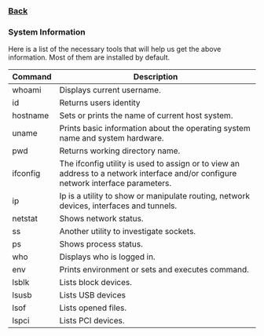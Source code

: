 ### [Back](https://github.com/kokurate/MyProgress/blob/main/Hack%20The%20Box/Linux%20Fundamentals/introduction.md)

### System Information
Here is a list of the necessary tools that will help us get the above information. Most of them are installed by default.

|Command|Description|
|----|----|
|whoami 	|Displays current username.|
|id 	|Returns users identity|
|hostname| 	Sets or prints the name of current host system.|
|uname 	|Prints basic information about the operating system name and system hardware.|
|pwd 	|Returns working directory name.|
|ifconfig 	|The ifconfig utility is used to assign or to view an address to a network interface and/or configure network interface parameters.|
|ip 	|Ip is a utility to show or manipulate routing, network devices, interfaces and tunnels.|
|netstat| 	Shows network status.|
|ss 	|Another utility to investigate sockets.|
|ps 	|Shows process status.|
|who 	|Displays who is logged in.|
|env 	|Prints environment or sets and executes command.|
|lsblk |	Lists block devices.|
|lsusb 	|Lists USB devices|
|lsof 	|Lists opened files.|
|lspci 	|Lists PCI devices.|
